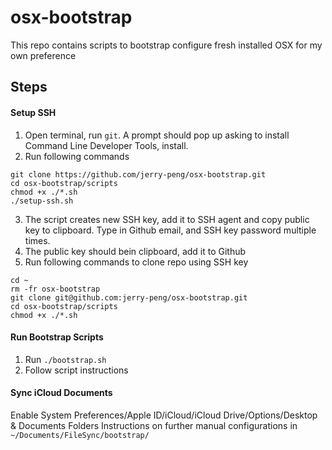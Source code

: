 # osx-bootstrap

This repo contains scripts to bootstrap configure fresh installed OSX for my own preference

## Steps

#### Setup SSH

1. Open terminal, run `git`. A prompt should pop up asking to install Command Line Developer Tools, install.
2. Run following commands

```
git clone https://github.com/jerry-peng/osx-bootstrap.git
cd osx-bootstrap/scripts
chmod +x ./*.sh
./setup-ssh.sh
```

3. The script creates new SSH key, add it to SSH agent and copy public key to clipboard. Type in Github email, and SSH key password multiple times.
4. The public key should bein clipboard, add it to Github
5. Run following commands to clone repo using SSH key

```
cd ~
rm -fr osx-bootstrap
git clone git@github.com:jerry-peng/osx-bootstrap.git
cd osx-bootstrap/scripts
chmod +x ./*.sh
```

#### Run Bootstrap Scripts

1. Run `./bootstrap.sh`
2. Follow script instructions

#### Sync iCloud Documents

Enable System Preferences/Apple ID/iCloud/iCloud Drive/Options/Desktop & Documents Folders
Instructions on further manual configurations in `~/Documents/FileSync/bootstrap/`
